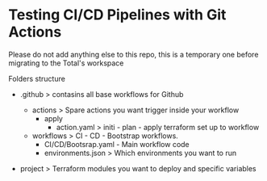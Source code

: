 # Testing CI/CD Pipelines with Git Actions

Please do not add anything else to this repo, this is a temporary one before migrating to the Total's workspace

Folders structure

- .github > contasins all base workflows for Github
  - actions > Spare actions you want trigger inside your workflow
    - apply
       - action.yaml > initi - plan - apply terraform set up to workflow
  - workflows > CI - CD - Bootstrap workflows. 
    - CI/CD/Bootsrap.yaml - Main workflow code
    - environments.json > Which environments you want to run

 - project > Terraform modules you want to deploy and specific variables
